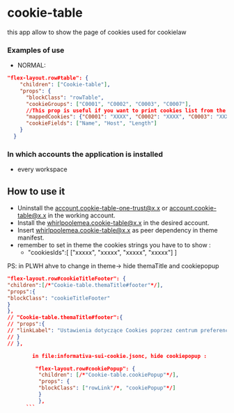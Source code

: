 # cookie-table

this app allow to show the page of cookies used for cookielaw

### Examples of use

- NORMAL:

```json
"flex-layout.row#table": {
    "children": ["Cookie-table"],
    "props": {
      "blockClass": "rowTable",
      "cookieGroups": ["C0001", "C0002", "C0003", "C0007"],
      //This prop is useful if you want to print cookies list from the first id and contents (name and desc from the second id)
      "mappedCookies": {"C0001": "XXXX", "C0002": "XXXX", "C0003": "XXXX", "C0007": "XXXX"},
      "cookieFields": ["Name", "Host", "Length"]
    }
  }
```

### In which accounts the application is installed

- every workspace

## How to use it

- Uninstall the account.cookie-table-one-trust@x.x or account.cookie-table@x.x in the working account.
- Install the whirlpoolemea.cookie-table@x.x in the desired account.
- Insert whirlpoolemea.cookie-table@x.x as peer dependency in theme manifest.
- remember to set in theme the cookies strings you have to to show :
  - "cookiesIds":[ ["xxxxx", "xxxxx", "xxxxx", "xxxxx"] ]

PS: in PLWH ahve to change in theme-> hide themaTitle and cookiepopup
```json
"flex-layout.row#cookieTitleFooter": {
"children":[/*"Cookie-table.themaTitle#footer"*/],
"props":{
"blockClass": "cookieTitleFooter"
}
},
// "Cookie-table.themaTitle#footer":{
// "props":{
// "linkLabel": "Ustawienia dotyczące Cookies poprzez centrum preferencji"
// }
// },

        in file:informativa-sui-cookie.jsonc, hide cookiepopup :

         "flex-layout.row#cookiePopup": {
          "children": [/*"Cookie-table.cookiePopup"*/],
          "props": {
          "blockClass": ["rowLink"/*, "cookiePopup"*/]
          }
          },
      ```
